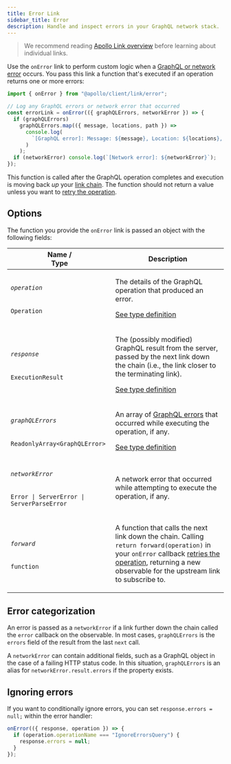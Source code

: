 ```yaml
---
title: Error Link
sidebar_title: Error
description: Handle and inspect errors in your GraphQL network stack.
---
```


> We recommend reading [Apollo Link overview](./introduction/) before learning about individual links.

Use the `onError` link to perform custom logic when a [GraphQL or network error](../../data/error-handling/) occurs. You pass this link a function that's executed if an operation returns one or more errors:

```js
import { onError } from "@apollo/client/link/error";

// Log any GraphQL errors or network error that occurred
const errorLink = onError(({ graphQLErrors, networkError }) => {
  if (graphQLErrors)
    graphQLErrors.map(({ message, locations, path }) =>
      console.log(
        `[GraphQL error]: Message: ${message}, Location: ${locations}, Path: ${path}`
      )
    );
  if (networkError) console.log(`[Network error]: ${networkError}`);
});
```

This function is called after the GraphQL operation completes and execution is moving back _up_ your [link chain](./introduction/#handling-a-response). The function should not return a value unless you want to [retry the operation](../../data/error-handling#retrying-operations).

## Options

The function you provide the `onError` link is passed an object with the following fields:

<table class="field-table">
  <thead>
    <tr>
      <th>Name /<br/>Type</th>
      <th>Description</th>
    </tr>
  </thead>

<tbody>
<tr>
<td>

###### `operation`

`Operation`
</td>
<td>

The details of the GraphQL operation that produced an error.

[See type definition](https://github.com/apollographql/apollo-client/blob/main/src/link/core/types.ts#L14-L21)
</td>
</tr>


<tr>
<td>

###### `response`

`ExecutionResult`
</td>
<td>

The (possibly modified) GraphQL result from the server, passed by the next link down the chain (i.e., the link closer to the terminating link).

[See type definition](https://github.com/graphql/graphql-js/blob/main/src/execution/execute.ts#L104-L111)
</td>
</tr>


<tr>
<td>

###### `graphQLErrors`

`ReadonlyArray<GraphQLError>`
</td>
<td>

An array of [GraphQL errors](../../data/error-handling/#graphql-errors) that occurred while executing the operation, if any.

[See type definition](https://github.com/graphql/graphql-js/blob/main/src/error/GraphQLError.ts)

</td>
</tr>


<tr>
<td>

###### `networkError`

`Error | ServerError | ServerParseError`
</td>
<td>

A network error that occurred while attempting to execute the operation, if any.

</td>
</tr>


<tr>
<td>

###### `forward`

`function`
</td>
<td>

A function that calls the next link down the chain. Calling `return forward(operation)` in your `onError` callback [retries the operation](../../data/error-handling#retrying-operations), returning a new observable for the upstream link to subscribe to.

</td>
</tr>

</tbody>
</table>

## Error categorization

An error is passed as a `networkError` if a link further down the chain called the `error` callback on the observable. In most cases, `graphQLErrors` is the `errors` field of the result from the last `next` call.

A `networkError` can contain additional fields, such as a GraphQL object in the case of a failing HTTP status code. In this situation, `graphQLErrors` is an alias for `networkError.result.errors` if the property exists.

## Ignoring errors

If you want to conditionally ignore errors, you can set `response.errors = null;` within the error handler:

```js
onError(({ response, operation }) => {
  if (operation.operationName === "IgnoreErrorsQuery") {
    response.errors = null;
  }
});
```
